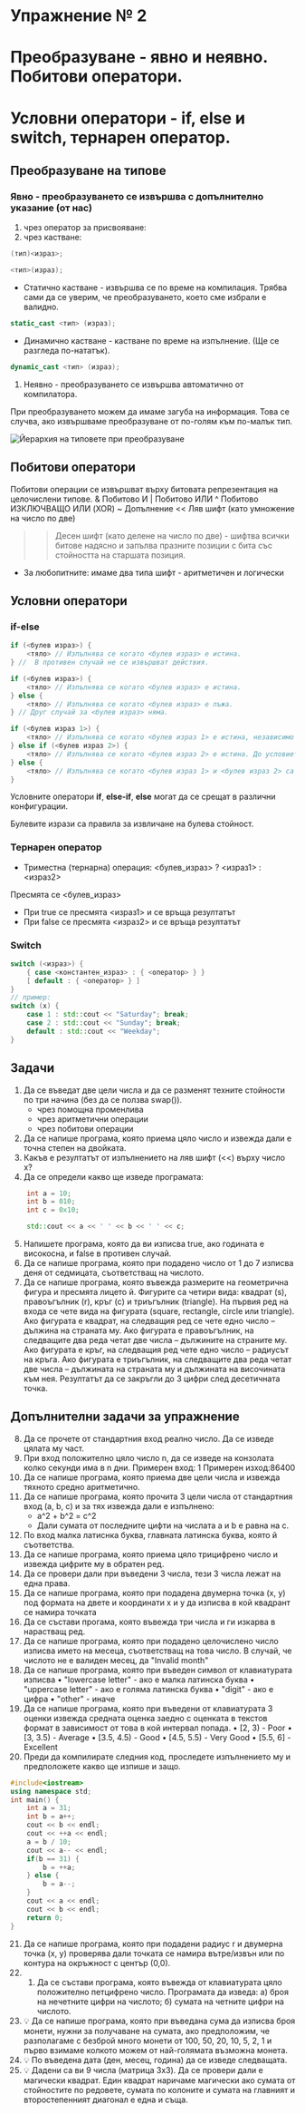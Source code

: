 # Упражнение № 2
# Преобразуване - явно и неявно. Побитови оператори.
# Условни оператори - if, else и switch, тернарен оператор.

## Преобразуване на типове
### Явно - преобразуването се извършва с допълнително указание (от нас)
1. чрез оператор за присвояване:
2. чрез кастване:
```cpp
(тип)<израз>;
```
```cpp
<тип>(израз);
```
- Статично кастване - извършва се по време на компилация. Трябва сами да се уверим, че преобразуването, което сме избрали е валидно.
```cpp
static_cast <тип> (израз);
```
- Динамично кастване - кастване по време на изпълнение. (Ще се разгледа по-нататък).
```cpp
dynamic_cast <тип> (израз);
```

1. Неявно - преобразуването се извършва автоматично от компилатора.

При преобразуването можем да имаме загуба на информация. Това се случва, ако извършваме преобразуване от по-голям към по-малък тип.

![Йерархия на типовете при преобразуване](./images/conversion.png)

## Побитови оператори

Побитови операции се извършват върху битовата репрезентация на целочислени типове.
&	Побитово И
|	Побитово ИЛИ
^	Побитово ИЗКЛЮЧВАЩО ИЛИ (XOR)
~	Допълнение
<<	Ляв шифт (като умножение на число по две)
>>	Десен шифт (като делене на число по две) - шифтва всички битове надясно и запълва празните позиции с бита със стойността на старшата позиция.

* За любопитните: имаме два типа шифт - аритметичен и логически

## Условни оператори

### if-else

```cpp
if (<булев израз>) {
    <тяло> // Изпълнява се когато <булев израз> е истина.
} //  В противен случай не се извършват действия.
```
```cpp
if (<булев израз>) {
    <тяло> // Изпълнява се когато <булев израз> е истина.
} else {
    <тяло> // Изпълнява се когато <булев израз> е лъжа.
} // Друг случай за <булев израз> няма.
```
```cpp
if (<булев израз 1>) {
    <тяло> // Изпълнява се когато <булев израз 1> е истина, независимо от стойността на <булев израз 2>.
} else if (<булев израз 2>) {
    <тяло> // Изпълнява се когато <булев израз 2> е истина. До условието ще достигнем само, ако <булев израз 1> има оценка лъжа.
} else {
    <тяло> // Изпълнява се когато <булев израз 1> и <булев израз 2> са лъжа.
}
```

Условните оператори **if**, **else-if**, **else** могат да се срещат в различни конфигурации.

Булевите изрази са правила за извличане на булева стойност.

### Тернарен оператор

- Триместна (тернарна) операция:
<булев_израз> ? <израз1> : <израз2>

Пресмята се <булев_израз>
- При true се пресмята <израз1> и се връща резултатът
- При false се пресмята <израз2> и се връща резултатът

### Switch

```cpp
switch (<израз>) {
    { case <константен_израз> : { <оператор> } }
    [ default : { <оператор> } ]
}
// пример:
switch (x) {
    case 1 : std::cout << "Saturday"; break;
    case 2 : std::cout << "Sunday"; break;
    default : std::cout << "Weekday";
}
```

## Задачи

1. Да се въведат две цели числа и да се разменят техните стойности по три начина (без да се ползва swap()).
    - чрез помощна променлива
    - чрез аритметични операции
    - чрез побитови операции
2. Да се напише програма, която приема цяло число и извежда дали е точна степен на двойката.
3. Какъв е резултатът от изпълнението на ляв шифт (<<) върху число x?
4. Да се определи какво ще изведе програмата:
```cpp
    int a = 10;
    int b = 010;
    int c = 0x10;

    std::cout << a << ' ' << b << ' ' << c;
```
5. Напишете програма, която да ви изписва true, ако годината е високосна, и false в противен случай.
6. Да се напише програма, която при подадено число от 1 до 7 изписва деня от седмицата, съответстващ на числото.
7. Да се напише програма, която въвежда размерите на геометрична фигура и пресмята лицето й. Фигурите са четири вида: квадрат (s), правоъгълник (r), кръг (c) и триъгълник (triangle). На първия ред на входа се чете вида на фигурата (square, rectangle, circle или triangle). Ако фигурата е квадрат, на следващия ред се чете едно число – дължина на страната му. Ако фигурата е правоъгълник, на следващите два реда четат две числа – дължините на страните му. Ако фигурата е кръг, на следващия ред чете едно число – радиусът на кръга. Ако фигурата е триъгълник, на следващите два реда четат две числа – дължината на страната му и дължината на височината към нея. Резултатът да се закръгли до 3 цифри след десетичната точка.

## Допълнителни задачи за упражнение
8. Да се прочете от стандартния вход реално число. Да се изведе цялата му част.
9. При вход положително цяло число n, да се изведе на конзолата колко секунди има в n дни.
    Примерен вход: 1
    Примерен изход:86400
10. Да се напише програма, която приема две цели числа и извежда тяхното средно аритметично.
11. Да се напише програма, която прочита 3 цели числа от стандартния вход (a, b, c) и за тях извежда дали е изпълнено:
    - a^2 + b^2 = c^2
    - Дали сумата от последните цифти на числата a и b е равна на c.
12. По вход малка латиснка буква, главната латинска буква, която й съответства.
13. Да се напише програма, която приема цяло трицифрено число и извежда цифрите му в обратен ред.
14. Да се провери дали при въведени 3 числа, тези 3 числа лежат на една права.
15.  Да се напише програма, която при подадена двумерна точка (x, y) под формата на двете и координати x и y да изписва в кой квадрант се намира точката
16.  Да се състави прогама, която въвежда три числа и ги изкарва в нарастващ ред.
17.  Да се напише програма, която при подадено целочислено число изписва името на месеца, съответстващ на това число. В случай, че числото не е валиден месец, да  "Invalid month"
18.  Да се напише програма, която при въведен символ от клавиатурата изписва
    • "lowercase letter" - ако е малка латинска буква
    • "uppercase letter" - ако е голяма латинска буква
    • "digit" - ако е цифра
    • "other" - иначе
19.  Да се напише програма, която при въведени от клавиатурата 3 оценки извежда средната оценка заедно с оценката в текстов формат в зависимост от това в кой интервал попада.
    • [2, 3) - Poor
    • [3, 3.5) - Average
    • [3.5, 4.5) - Good
    • [4.5, 5.5) - Very Good
    • [5.5, 6] - Excellent
20.  Преди да компилирате следния код, проследете изпълнението му и предположете какво ще изпише и защо.
```cpp
#include<iostream>
using namespace std;
int main() {
    int a = 31;
    int b = a++;
    cout << b << endl;
    cout << ++a << endl;
    a = b / 10;
    cout << a-- << endl;
    if(b == 31) {
        b = ++a;
    } else {
        b = a--;
    }
    cout << a << endl;
    cout << b << endl;
    return 0;
}
```
21. Да се напише програма, която при подадени радиус r и двумерна точка (х, у) проверява дали точката се намира вътре/извън или по контура на окръжност с център (0,0).
22. 1.  Да се състави програма, която въвежда от клавиатурата цяло положително петцифрено число.
Програмата да изведа:
    а) броя на нечетните цифри на числото;
    б) сумата на четните цифри на числото.
23. 💡 Да се напише програма, която при въведана сума да изписва броя монети, нужни за получаване на сумата, ако  предположим, че разполагаме с безброй много монети от 100, 50, 20, 10, 5, 2, 1 и първо взимаме колкото можем от най-голямата възможна монета.
24. 💡 По въведена дата (ден, месец, година) да се изведе следващата.
25. 💡 Дадени са ви 9 числа (матрица 3x3). Да се провери дали е магически квадрат. Един квадрат наричаме магически ако сумата от стойностите по редовете, сумата по колоните и сумата на главният и второстепенният диагонал е една и съща.
